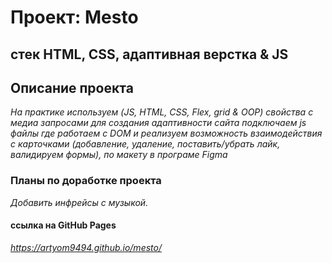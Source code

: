 # Проект: Mesto

## стек HTML, CSS, адаптивная верстка & JS

## Описание проекта

_На практике используем (JS, HTML, CSS, Flex, grid & OOP) свойства с медиа запросами для создания адаптивности сайта подключаем js файлы где работаем с DOM и реализуем возможность взаимодействия с карточками (добавление, удаление, поставить/убрать лайк, валидируем формы), по макету в програме Figma_

### Планы по доработке проекта

_Добавить инфрейсы с музыкой._

#### ссылка на GitHub Pages

*https://artyom9494.github.io/mesto/*